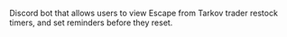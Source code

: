 Discord bot that allows users to view Escape from Tarkov trader restock timers, and set reminders before they reset.
